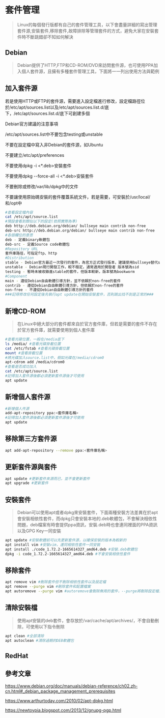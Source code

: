 # 套件管理 #

>Linux的每個發行版都有自己的套件管理工具，以下會盡量詳細的寫出管理套件源,安裝套件,移除套件,故障排除等管理套件的方式，避免大家在安裝套件時不斷跳錯卻不知如何解決

## Debian ## 
    
>Debian提供了HTTP,FTP和CD-ROM/DVD來訪問套件源，也可使用PPA加入個人套件源，且擁有多種套件管理工具，下面將一一列出使用方法與範例

## 加入套件源 ##

若是使用HTTP或FTP的套件源，需要進入設定檔進行修改，設定檔路徑位於/etc/apt/sources.list以及/etc/apt/sources.list.d/底下，/etc/apt/sources.list.d/底下可創建多個

Debian官方建議的注意事項

/etc/apt/sources.list中不要包含testing或unstable 

不要在設定檔中寫入非Debian的套件源，如Ubuntu

不要建立/etc/apt/preferences

不要使用dpkg -i <*.deb>安裝套件

不要使用dpkg --force-all -i <*.deb>安裝套件

不要刪除或修改/var/lib/dpkg中的文件

不要讓使用原始碼安裝的套件覆蓋系統文件，若是需要，可安裝於/usr/local/和/opt中

```bash
#查看設定檔內容
cat /etc/apt/source.list 
#預設會看到類似以下的設定(依照實際為準)
deb http://deb.debian.org/debian/ bullseye main contrib non-free
deb-src http://deb.debian.org/debian/ bullseye main contrib non-free
#各個欄位的意思
deb - 定義binary軟體包
deb-src - 定義Source code軟體包
#Repository URL
套件庫路徑，可指定ftp、http
#Distribution
stable - Debian官方最近一次發行的套件，為官方正式發行版本，建議使用bullseye替代stable，避免下個版本釋出時出現錯誤
unstable - Debian現行開發工作，較不穩定，通常適用於開發者 版本號為sid
testing - 暫時未被收錄進stable的套件，但版本較新，版本號為bookworm
#Component
main - 遵從Debian自由軟體引導方針，並不依賴於non-free的套件
contrib - 遵從Debian自由軟體引導方針，但依賴於non-free的套件
non-free - 不遵從Debian自由軟體引導方針的套件
###記得修改任何設定後先執行apt update在開始安裝套件，否則跳出找不到是正常的###
```



## 新增CD-ROM ##

>在Linux中絕大部分的套件都來自於官方套件庫，但若是需要的套件不存在於官方套件庫，就需要使用到個人套件庫
```bash
#查看光碟位置，一般在/media底下
ls /media/ #查看光碟掛載位置
cat /etc/fstab #查看光碟掛載位置
mount #查看掛載位置
#將光碟加入source.list中，假如光碟在/media/cdrom0
apt-cdrom add /media/cdrom0
#查看是否成功加入
cat /etc/apt/source.list
#記得加入套件源後都必須更新套件源後才可使用
apt update 
```

## 新增個人套件源 ##

```bash
#新增個人件源
add-apt-repository ppa:<套件庫名稱>
#記得加入套件源後都必須更新套件源後才可使用
apt update  
```

## 移除第三方套件源 ##

```bash
apt add-apt-repository --remove ppa:<套件庫名稱>
```

## 更新套件源與套件 ##

```bash
apt update #更新套件來源而已，並不會更新套件
apt upgrade #更新套件
```

## 安裝套件 ##

>Debian可以使用apt或者dpkg來安裝套件，下面兩種安裝方法差異在於apt會安裝相依性套件，而dpkg只會安裝本地的.deb軟體包，不會解決相依性問題，deb檔案有時會提供ppa資訊，安裝.deb時也會連同裡面的PPA資訊以及GPG Key一同安裝

```bash
apt update #安裝軟體前可以先更新套件源，以確保安裝的版本為較新的
apt install vim #安裝vim，連同相依性套件一同安裝
apt install ./code_1.72.2-1665614327_amd64.deb #安裝.deb軟體包
dpkg -i code_1.72.2-1665614327_amd64.deb #不會安裝相依性套件
```

## 移除套件 ##

```bash
apt remove vim #刪除套件但不刪除相依性套件以及設定檔
apt remove --purge vim #刪除套件和配置檔案
apt autoremove --purge vim #autoremove會刪除無用的套件，--purge將刪除設定檔，不過此指令須小心使用，可能不小心將系統重要套件給刪除
```

## 清除安裝檔 ##

>使用apt安裝的deb套件，會存放於/var/cache/apt/archives/，不會自動刪除，可使用以下指令刪除

```bash
apt clean #全部清除
apt autoclean #清除過期的DEB軟體包
```

## RedHat ##

## 參考文章 ##

https://www.debian.org/doc/manuals/debian-reference/ch02.zh-cn.html#_debian_package_management_prerequisites

https://www.arthurtoday.com/2010/02/apt-dpkg.html

https://newtoypia.blogspot.com/2013/12/gnupg-pgp.html
